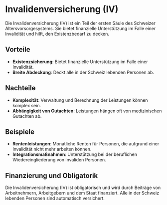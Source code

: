 # Invalidenversicherung (IV)

Die Invalidenversicherung (IV) ist ein Teil der ersten Säule des Schweizer Altersvorsorgesystems. Sie bietet finanzielle Unterstützung im Falle einer Invalidität und hilft, den Existenzbedarf zu decken.

## Vorteile

- **Existenzsicherung**: Bietet finanzielle Unterstützung im Falle einer Invalidität.
- **Breite Abdeckung**: Deckt alle in der Schweiz lebenden Personen ab.

## Nachteile

- **Komplexität**: Verwaltung und Berechnung der Leistungen können komplex sein.
- **Abhängigkeit von Gutachten**: Leistungen hängen oft von medizinischen Gutachten ab.

## Beispiele

- **Rentenleistungen**: Monatliche Renten für Personen, die aufgrund einer Invalidität nicht mehr arbeiten können.
- **Integrationsmaßnahmen**: Unterstützung bei der beruflichen Wiedereingliederung von invaliden Personen.

## Finanzierung und Obligatorik

Die Invalidenversicherung (IV) ist obligatorisch und wird durch Beiträge von Arbeitnehmern, Arbeitgebern und dem Staat finanziert. Alle in der Schweiz lebenden Personen sind automatisch versichert.


